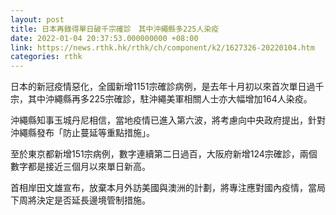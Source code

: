 ```yaml
---
layout: post
title: 日本再錄得單日破千宗確診　其中沖繩縣多225人染疫
date: 2022-01-04 20:37:53.000000000 +08:00
link: https://news.rthk.hk/rthk/ch/component/k2/1627326-20220104.htm
categories: rthk
---
```


日本的新冠疫情惡化，全國新增1151宗確診病例，是去年十月初以來首次單日過千宗，其中沖繩縣再多225宗確診，駐沖繩美軍相關人士亦大幅增加164人染疫。

沖繩縣知事玉城丹尼相信，當地疫情已進入第六波，將考慮向中央政府提出，針對沖繩縣發布「防止蔓延等重點措施」。

至於東京都新增151宗病例，數字連續第二日過百，大阪府新增124宗確診，兩個數字都是接近三個月以來單日新高。

首相岸田文雄宣布，放棄本月外訪美國與澳洲的計劃，將專注應對國內疫情，當局下周將決定是否延長邊境管制措施。
